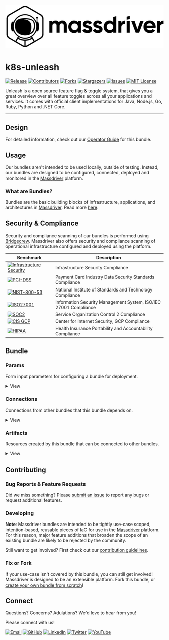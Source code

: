 




[![Massdriver][logo]][website]

# k8s-unleash

[![Release][release_shield]][release_url]
[![Contributors][contributors_shield]][contributors_url]
[![Forks][forks_shield]][forks_url]
[![Stargazers][stars_shield]][stars_url]
[![Issues][issues_shield]][issues_url]
[![MIT License][license_shield]][license_url]

<!--
##### STILL NEED TO GET SLACK WORKING ###
[!["Slack Community"](%s)][slack]
-->


Unleash is a open source feature flag & toggle system, that gives you a great overview over all feature toggles across all your applications and services. It comes with official client implementations for Java, Node.js, Go, Ruby, Python and .NET Core.


---

## Design

For detailed information, check out our [Operator Guide](operator.mdx) for this bundle.

## Usage

Our bundles aren't intended to be used locally, outside of testing. Instead, our bundles are designed to be configured, connected, deployed and monitored in the [Massdriver][website] platform.

### What are Bundles?

Bundles are the basic building blocks of infrastructure, applications, and architectures in [Massdriver][website]. Read more [here](https://docs.massdriver.cloud/concepts/bundles).

## Security & Compliance

<!-- COMPLIANCE:START -->

Security and compliance scanning of our bundles is performed using [Bridgecrew](https://www.bridgecrew.cloud/). Massdriver also offers security and compliance scanning of operational infrastructure configured and deployed using the platform.

| Benchmark | Description |
|--------|---------------|
| [![Infrastructure Security](https://www.bridgecrew.cloud/badges/github/massdriver-cloud/k8s-unleash/general)](https://www.bridgecrew.cloud/link/badge?vcs=github&fullRepo=massdriver-cloud%2Fk8s-unleash&benchmark=INFRASTRUCTURE+SECURITY) | Infrastructure Security Compliance |
| [![PCI-DSS](https://www.bridgecrew.cloud/badges/github/massdriver-cloud/k8s-unleash/pci)](https://www.bridgecrew.cloud/link/badge?vcs=github&fullRepo=massdriver-cloud%2Fk8s-unleash&benchmark=PCI-DSS+V3.2) | Payment Card Industry Data Security Standards Compliance |
| [![NIST-800-53](https://www.bridgecrew.cloud/badges/github/massdriver-cloud/k8s-unleash/nist)](https://www.bridgecrew.cloud/link/badge?vcs=github&fullRepo=massdriver-cloud%2Fk8s-unleash&benchmark=NIST-800-53) | National Institute of Standards and Technology Compliance |
| [![ISO27001](https://www.bridgecrew.cloud/badges/github/massdriver-cloud/k8s-unleash/iso)](https://www.bridgecrew.cloud/link/badge?vcs=github&fullRepo=massdriver-cloud%2Fk8s-unleash&benchmark=ISO27001) | Information Security Management System, ISO/IEC 27001 Compliance |
| [![SOC2](https://www.bridgecrew.cloud/badges/github/massdriver-cloud/k8s-unleash/soc2)](https://www.bridgecrew.cloud/link/badge?vcs=github&fullRepo=massdriver-cloud%2Fk8s-unleash&benchmark=SOC2)| Service Organization Control 2 Compliance |
| [![CIS GCP](https://www.bridgecrew.cloud/badges/github/massdriver-cloud/k8s-unleash/cis_gcp)](https://www.bridgecrew.cloud/link/badge?vcs=github&fullRepo=massdriver-cloud%2Fk8s-unleash&benchmark=CIS+GCP+V1.1) | Center for Internet Security, GCP Compliance |
| [![HIPAA](https://www.bridgecrew.cloud/badges/github/massdriver-cloud/k8s-unleash/hipaa)](https://www.bridgecrew.cloud/link/badge?vcs=github&fullRepo=massdriver-cloud%2Fk8s-unleash&benchmark=HIPAA) | Health Insurance Portability and Accountability Compliance |

<!-- COMPLIANCE:END -->

<!-- BEGINNING OF PRE-COMMIT-TERRAFORM DOCS HOOK -->
<!-- END OF PRE-COMMIT-TERRAFORM DOCS HOOK -->

## Bundle

### Params

Form input parameters for configuring a bundle for deployment.

<details>
<summary>View</summary>

<!-- PARAMS:START -->

**Params coming soon**

<!-- PARAMS:END -->

</details>

### Connections

Connections from other bundles that this bundle depends on.

<details>
<summary>View</summary>

<!-- CONNECTIONS:START -->

**Connections coming soon**

<!-- CONNECTIONS:END -->

</details>

### Artifacts

Resources created by this bundle that can be connected to other bundles.

<details>
<summary>View</summary>

<!-- ARTIFACTS:START -->

**Artifacts coming soon**

<!-- ARTIFACTS:END -->

</details>

## Contributing

<!-- CONTRIBUTING:START -->

### Bug Reports & Feature Requests

Did we miss something? Please [submit an issue](https://github.com/massdriver-cloud/k8s-unleash/issues) to report any bugs or request additional features.

### Developing

**Note**: Massdriver bundles are intended to be tightly use-case scoped, intention-based, reusable pieces of IaC for use in the [Massdriver][website] platform. For this reason, major feature additions that broaden the scope of an existing bundle are likely to be rejected by the community.

Still want to get involved? First check out our [contribution guidelines](https://docs.massdriver.cloud/bundles/contributing).

### Fix or Fork

If your use-case isn't covered by this bundle, you can still get involved! Massdriver is designed to be an extensible platform. Fork this bundle, or [create your own bundle from scratch](https://docs.massdriver.cloud/bundles/development)!

<!-- CONTRIBUTING:END -->

## Connect

<!-- CONNECT:START -->

Questions? Concerns? Adulations? We'd love to hear from you!

Please connect with us!

[![Email][email_shield]][email_url]
[![GitHub][github_shield]][github_url]
[![LinkedIn][linkedin_shield]][linkedin_url]
[![Twitter][twitter_shield]][twitter_url]
[![YouTube][youtube_shield]][youtube_url]

<!-- markdownlint-disable -->

[logo]: https://raw.githubusercontent.com/massdriver-cloud/docs/main/static/img/logo-with-logotype-horizontal-400x110.svg
[docs]: https://docs.massdriver.cloud/?utm_source=github&utm_medium=readme&utm_campaign=k8s-unleash&utm_content=docs
[website]: https://www.massdriver.cloud/?utm_source=github&utm_medium=readme&utm_campaign=k8s-unleash&utm_content=website
[github]: https://github.com/massdriver-cloud?utm_source=github&utm_medium=readme&utm_campaign=k8s-unleash&utm_content=github
[slack]: https://massdriverworkspace.slack.com/?utm_source=github&utm_medium=readme&utm_campaign=k8s-unleash&utm_content=slack
[linkedin]: https://www.linkedin.com/company/massdriver/?utm_source=github&utm_medium=readme&utm_campaign=k8s-unleash&utm_content=linkedin



[contributors_shield]: https://img.shields.io/github/contributors/massdriver-cloud/k8s-unleash.svg?style=for-the-badge
[contributors_url]: https://github.com/massdriver-cloud/k8s-unleash/graphs/contributors
[forks_shield]: https://img.shields.io/github/forks/massdriver-cloud/k8s-unleash.svg?style=for-the-badge
[forks_url]: https://github.com/massdriver-cloud/k8s-unleash/network/members
[stars_shield]: https://img.shields.io/github/stars/massdriver-cloud/k8s-unleash.svg?style=for-the-badge
[stars_url]: https://github.com/massdriver-cloud/k8s-unleash/stargazers
[issues_shield]: https://img.shields.io/github/issues/massdriver-cloud/k8s-unleash.svg?style=for-the-badge
[issues_url]: https://github.com/massdriver-cloud/k8s-unleash/issues
[release_url]: https://github.com/massdriver-cloud/k8s-unleash/releases/latest
[release_shield]: https://img.shields.io/github/release/massdriver-cloud/k8s-unleash.svg?style=for-the-badge
[license_shield]: https://img.shields.io/github/license/massdriver-cloud/k8s-unleash.svg?style=for-the-badge
[license_url]: https://github.com/massdriver-cloud/k8s-unleash/blob/main/LICENSE


[email_url]: mailto:support@massdriver.cloud
[email_shield]: https://img.shields.io/badge/email-Massdriver-black.svg?style=for-the-badge&logo=mail.ru&color=000000
[github_url]: mailto:support@massdriver.cloud
[github_shield]: https://img.shields.io/badge/follow-Github-black.svg?style=for-the-badge&logo=github&color=181717
[linkedin_url]: https://linkedin.com/in/massdriver-cloud
[linkedin_shield]: https://img.shields.io/badge/follow-LinkedIn-black.svg?style=for-the-badge&logo=linkedin&color=0A66C2
[twitter_url]: https://twitter.com/massdriver?utm_source=github&utm_medium=readme&utm_campaign=k8s-unleash&utm_content=twitter
[twitter_shield]: https://img.shields.io/badge/follow-Twitter-black.svg?style=for-the-badge&logo=twitter&color=1DA1F2
[discourse_url]: https://community.massdriver.cloud?utm_source=github&utm_medium=readme&utm_campaign=k8s-unleash&utm_content=discourse
[discourse_shield]: https://img.shields.io/badge/join-Discourse-black.svg?style=for-the-badge&logo=discourse&color=000000
[youtube_url]: https://www.youtube.com/channel/UCfj8P7MJcdlem2DJpvymtaQ
[youtube_shield]: https://img.shields.io/badge/subscribe-Youtube-black.svg?style=for-the-badge&logo=youtube&color=FF0000
[reddit_url]: https://www.reddit.com/r/massdriver
[reddit_shield]: https://img.shields.io/badge/subscribe-Reddit-black.svg?style=for-the-badge&logo=reddit&color=FF4500

<!-- markdownlint-restore -->

<!-- CONNECT:END -->
